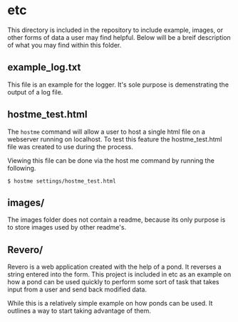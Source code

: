 # etc
This directory is included in the repository to include example, images, or other forms of data a user may find helpful. Below will be a breif description of what you may find within this folder.

## example_log.txt
This file is an example for the logger. It's sole purpose is demenstrating the output of a log file.

## hostme_test.html
The `hostme` command will allow a user to host a single html file on a webserver running on localhost. To test this feature the hostme_test.html file was created to use during the process.

Viewing this file can be done via the host me command by running the following.

```
$ hostme settings/hostme_test.html
```
## images/
The images folder does not contain a readme, because its only purpose is to store images used by other readme's. 

## Revero/
Revero is a web application created with the help of a pond. It reverses a string entered into the form. This project is included in etc as an example on how a pond can be used quickly to perform some sort of task that takes input from a user and send back modified data.

While this is a relatively simple example on how ponds can be used. It outlines a way to start taking advantage of them.